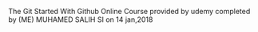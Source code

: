 The Git Started With Github Online Course provided by udemy completed by (ME) MUHAMED SALIH SI on 14 jan,2018
